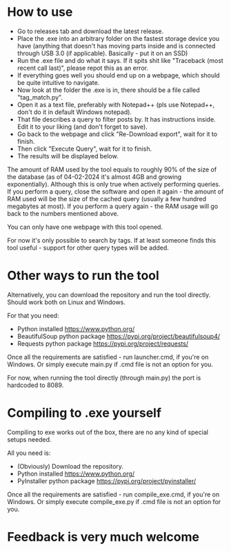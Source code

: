 # How to use
- Go to releases tab and download the latest release.
- Place the .exe into an arbitrary folder on the fastest storage device you have (anything that doesn't has moving parts inside and is connected through USB 3.0 (if applicable). Basically - put it on an SSD)
- Run the .exe file and do what it says. If it spits shit like "Traceback (most recent call last)", please repot this as an error.
- If everything goes well you should end up on a webpage, which should be quite intuitive to navigate.
- Now look at the folder the .exe is in, there should be a file called "tag_match.py".
- Open it as a text file, preferably with Notepad++ (pls use Notepad++, don't do it in default Windows notepad).
- That file describes a query to filter posts by. It has instructions inside. Edit it to your liking (and don't forget to save).
- Go back to the webpage and click "Re-Download export", wait for it to finish.
- Then click "Execute Query", wait for it to finish.
- The results will be displayed below.

The amount of RAM used by the tool equals to roughly 90% of the size of the database
(as of 04-02-2024 it's almost 4GB and growing exponentially).
Although this is only true when actively performing queries.
If you perform a query, close the software and open it again -
the amount of RAM used will be the size of the cached query (usually a few hundred megabytes at most).
If you perform a query again - the RAM usage will go back to the numbers mentioned above.

You can only have one webpage with this tool opened.

For now it's only possible to search by tags.
If at least someone finds this tool useful - support for other query types
will be added.

# Other ways to run the tool
Alternatively, you can download the repository and run the tool directly.
Should work both on Linux and Windows.

For that you need:
- Python installed https://www.python.org/
- BeautifulSoup python package https://pypi.org/project/beautifulsoup4/
- Requests python package https://pypi.org/project/requests/

Once all the requirements are satisfied - run launcher.cmd, if you're on Windows.
Or simply execute main.py if .cmd file is not an option for you.

For now, when running the tool directly (through main.py) the port is hardcoded to 8089.

# Compiling to .exe yourself
Compiling to exe works out of the box, there are no any kind of special setups needed.

All you need is:
- (Obviously) Download the repository.
- Python installed https://www.python.org/
- PyInstaller python package https://pypi.org/project/pyinstaller/

Once all the requirements are satisfied - run compile_exe.cmd, if you're on Windows.
Or simply execute compile_exe.py if .cmd file is not an option for you.

# Feedback is very much welcome
